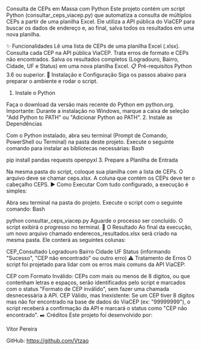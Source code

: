 Consulta de CEPs em Massa com Python
Este projeto contém um script Python (consultar_ceps_viacep.py) que automatiza a consulta de múltiplos CEPs a partir de uma planilha Excel. Ele utiliza a API pública do ViaCEP para buscar os dados de endereço e, ao final, salva todos os resultados em uma nova planilha.

✨ Funcionalidades
Lê uma lista de CEPs de uma planilha Excel (.xlsx).
Consulta cada CEP na API pública ViaCEP.
Trata erros de formato e CEPs não encontrados.
Salva os resultados completos (Logradouro, Bairro, Cidade, UF e Status) em uma nova planilha Excel.
📋 Pré-requisitos
Python 3.6 ou superior.
🚀 Instalação e Configuração
Siga os passos abaixo para preparar o ambiente e rodar o script.

1. Instale o Python

Faça o download da versão mais recente do Python em python.org.
Importante: Durante a instalação no Windows, marque a caixa de seleção "Add Python to PATH" ou "Adicionar Python ao PATH".
2. Instale as Dependências

Com o Python instalado, abra seu terminal (Prompt de Comando, PowerShell ou Terminal) na pasta deste projeto.
Execute o seguinte comando para instalar as bibliotecas necessárias:
Bash

pip install pandas requests openpyxl
3. Prepare a Planilha de Entrada

Na mesma pasta do script, coloque sua planilha com a lista de CEPs.
O arquivo deve se chamar ceps.xlsx.
A coluna que contém os CEPs deve ter o cabeçalho CEPS.
▶️ Como Executar
Com tudo configurado, a execução é simples:

Abra seu terminal na pasta do projeto.
Execute o script com o seguinte comando:
Bash

python consultar_ceps_viacep.py
Aguarde o processo ser concluído. O script exibirá o progresso no terminal.
📄 O Resultado
Ao final da execução, um novo arquivo chamado enderecos_resultados.xlsx será criado na mesma pasta. Ele conterá as seguintes colunas:

CEP_Consultado
Logradouro
Bairro
Cidade
UF
Status (informando "Sucesso", "CEP não encontrado" ou outro erro)
⚠️ Tratamento de Erros
O script foi projetado para lidar com os erros mais comuns da API ViaCEP:

CEP com Formato Inválido: CEPs com mais ou menos de 8 dígitos, ou que contenham letras e espaços, serão identificados pelo script e marcados com o status "Formato de CEP inválido", sem fazer uma chamada desnecessária à API.
CEP Válido, mas Inexistente: Se um CEP tiver 8 dígitos mas não for encontrado na base de dados do ViaCEP (ex: "99999999"), o script receberá a confirmação da API e marcará o status como "CEP não encontrado".
✒️ Créditos
Este projeto foi desenvolvido por:

Vitor Pereira

GitHub: https://github.com/Vtzao

